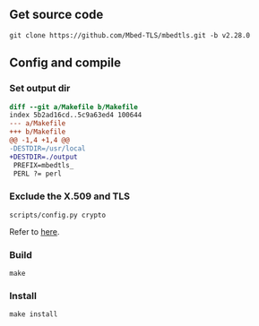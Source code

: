 
## Get source code

```
git clone https://github.com/Mbed-TLS/mbedtls.git -b v2.28.0
```

## Config and compile

### Set output dir

```diff
diff --git a/Makefile b/Makefile
index 5b2ad16cd..5c9a63ed4 100644
--- a/Makefile
+++ b/Makefile
@@ -1,4 +1,4 @@
-DESTDIR=/usr/local
+DESTDIR=./output
 PREFIX=mbedtls_
 PERL ?= perl
```

### Exclude the X.509 and TLS

```
scripts/config.py crypto
```

Refer to [here](https://github.com/ARMmbed/mbed-crypto/blob/8cc246c6d33a139914d3070c6cf630aea6806aa4/README.md).

### Build

```
make
```

### Install

```
make install
```
